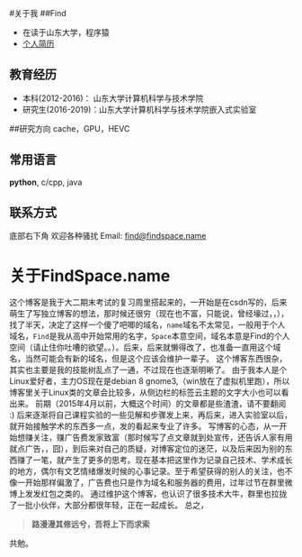 #关于我
##Find

+ 在读于山东大学，程序猿
+ [个人简历][2]

## 教育经历

+ 本科(2012-2016)： 山东大学计算机科学与技术学院
+ 研究生(2016-2019)：山东大学计算机科学与技术学院嵌入式实验室

##研究方向
cache，GPU，HEVC

## 常用语言
**python**, c/cpp, java

## 联系方式
底部右下角
欢迎各种骚扰
Email: find@findspace.name

# 关于FindSpace.name
这个博客是我于大二期末考试的复习周里搭起来的，一开始是在csdn写的，后来萌生了写独立博客的想法，那时候还很穷（现在也不富，只能说，曾经壕过，，），找了半天，决定了这样一个傻了吧唧的域名，`name`域名不太常见，一般用于个人域名，`Find`是我从高中开始常用的名字，`Space`本意空间，域名本意是Find的个人空间（请止住你吐嘈的欲望。。）。后来，后来就懒得改了，也准备一直用这个域名，当然可能会有新的域名，但是这个应该会维护一辈子。
这个博客东西很杂，其实也主要是我的技能树乱点了一通，不过现在也逐渐明晰了。
由于我本人是个Linux爱好者，主力OS现在是debian 8 gnome3,（win放在了虚拟机里跑），所以博客里关于Linux类的文章会比较多，从侧边栏的标签云主题的文字大小也可以看出来。
前期（2015年4月以前，大概这个时间）的文章都是些渣渣，请不要翻阅  :)
后来逐渐将自己课程实验的一些见解和步骤发上来，再后来，进入实验室以后，就开始接触学术的东西多一点，发的看起来专业了许多。
写博客的心态，从一开始想赚关注，赚广告费发家致富（那时候写了点文章就到处宣传，还告诉人家有用就点广告，，囧），到后来对自己的质疑，对博客定位的迷茫，以及后来因为别的东西赚了一笔，就产生了更多的思考。现在基本把这里作为记录自己技术、学术成长的地方，偶尔有文艺情绪爆发时候的心事记录。至于希望获得的别人的关注，也不像一开始那样偏激了，广告费也只是作为域名和服务器的费用，过年过节在群里微博上发发红包之类的。
通过维护这个博客，也认识了很多技术大牛，群里也拉拢了一批小伙伴，大部分都很年轻，正在一起成长。
总之，
>**路漫漫其修远兮，吾将上下而求索**

共勉。



[2]: http://www.findspace.name/adds/about.html